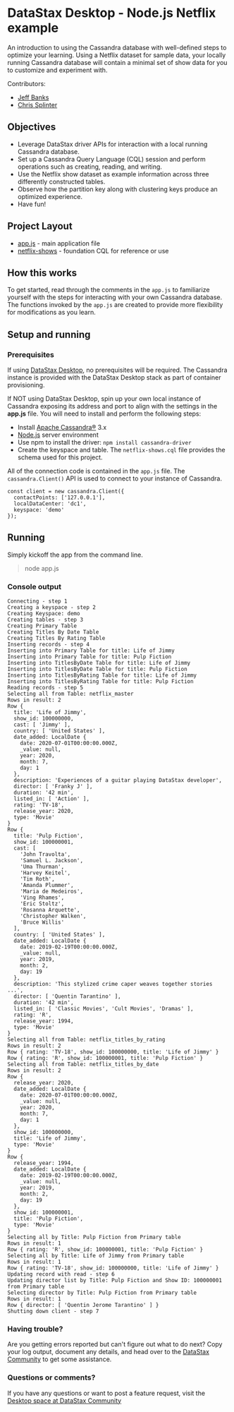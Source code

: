 # DataStax Desktop - Node.js Netflix example

An introduction to using the Cassandra database with well-defined steps to optimize your learning. Using a Netflix dataset for sample data, your locally running Cassandra database will contain a minimal set of show data for you to customize and experiment with.

Contributors:

* [Jeff Banks](https://github.com/jeffbanks)
* [Chris Splinter](https://github.com/csplinter)

## Objectives
* Leverage DataStax driver APIs for interaction with a local running Cassandra database.
* Set up a Cassandra Query Language (CQL) session and perform operations such as creating, reading, and writing.
* Use the Netflix show dataset as example information across three differently constructed tables.
* Observe how the partition key along with clustering keys produce an optimized experience.
* Have fun!

## Project Layout

* [app.js](app.js) - main application file
* [netflix-shows](netflix-shows.cql) - foundation CQL for reference or use

## How this works
To get started, read through the comments in the `app.js` to familiarize yourself with the steps for interacting with your own Cassandra database. The functions invoked by the `app.js` are created to provide more flexibility for modifications as you learn.

## Setup and running

### Prerequisites
If using [DataStax Desktop](https://www.datastax.com/blog/2020/05/learn-cassandra-datastax-desktop), no prerequisites will be required. The Cassandra instance is provided with the DataStax Desktop stack as part of container provisioning.

If NOT using DataStax Desktop, spin up your own local instance of Cassandra exposing its address and port to align with the settings in the **app.js** file.  You will need to install and perform the following steps:

  * Install [Apache Cassandra®](http://cassandra.apache.org/download/) 3.x
  * [Node.js](https://nodejs.org/en/download/) server environment
  * Use npm to install the driver: `npm install cassandra-driver`
  * Create the keyspace and table.  The `netflix-shows.cql` file provides the schema used for this project.


All of the connection code is contained in the `app.js` file.  The `cassandra.Client()` API is used to connect to your instance of Cassandra.

```javascipt
const client = new cassandra.Client({
  contactPoints: ['127.0.0.1'],
  localDataCenter: 'dc1',
  keyspace: 'demo'
});
```

## Running

Simply kickoff the app from the command line.

> node app.js

### Console output
```
Connecting - step 1
Creating a keyspace - step 2
Creating Keyspace: demo
Creating tables - step 3
Creating Primary Table
Creating Titles By Date Table
Creating Titles By Rating Table
Inserting records - step 4
Inserting into Primary Table for title: Life of Jimmy
Inserting into Primary Table for title: Pulp Fiction
Inserting into TitlesByDate Table for title: Life of Jimmy
Inserting into TitlesByDate Table for title: Pulp Fiction
Inserting into TitlesByRating Table for title: Life of Jimmy
Inserting into TitlesByRating Table for title: Pulp Fiction
Reading records - step 5
Selecting all from Table: netflix_master
Rows in result: 2
Row {
  title: 'Life of Jimmy',
  show_id: 100000000,
  cast: [ 'Jimmy' ],
  country: [ 'United States' ],
  date_added: LocalDate {
    date: 2020-07-01T00:00:00.000Z,
    _value: null,
    year: 2020,
    month: 7,
    day: 1
  },
  description: 'Experiences of a guitar playing DataStax developer',
  director: [ 'Franky J' ],
  duration: '42 min',
  listed_in: [ 'Action' ],
  rating: 'TV-18',
  release_year: 2020,
  type: 'Movie'
}
Row {
  title: 'Pulp Fiction',
  show_id: 100000001,
  cast: [
    'John Travolta',
    'Samuel L. Jackson',
    'Uma Thurman',
    'Harvey Keitel',
    'Tim Roth',
    'Amanda Plummer',
    'Maria de Medeiros',
    'Ving Rhames',
    'Eric Stoltz',
    'Rosanna Arquette',
    'Christopher Walken',
    'Bruce Willis'
  ],
  country: [ 'United States' ],
  date_added: LocalDate {
    date: 2019-02-19T00:00:00.000Z,
    _value: null,
    year: 2019,
    month: 2,
    day: 19
  },
  description: 'This stylized crime caper weaves together stories ...',
  director: [ 'Quentin Tarantino' ],
  duration: '42 min',
  listed_in: [ 'Classic Movies', 'Cult Movies', 'Dramas' ],
  rating: 'R',
  release_year: 1994,
  type: 'Movie'
}
Selecting all from Table: netflix_titles_by_rating
Rows in result: 2
Row { rating: 'TV-18', show_id: 100000000, title: 'Life of Jimmy' }
Row { rating: 'R', show_id: 100000001, title: 'Pulp Fiction' }
Selecting all from Table: netflix_titles_by_date
Rows in result: 2
Row {
  release_year: 2020,
  date_added: LocalDate {
    date: 2020-07-01T00:00:00.000Z,
    _value: null,
    year: 2020,
    month: 7,
    day: 1
  },
  show_id: 100000000,
  title: 'Life of Jimmy',
  type: 'Movie'
}
Row {
  release_year: 1994,
  date_added: LocalDate {
    date: 2019-02-19T00:00:00.000Z,
    _value: null,
    year: 2019,
    month: 2,
    day: 19
  },
  show_id: 100000001,
  title: 'Pulp Fiction',
  type: 'Movie'
}
Selecting all by Title: Pulp Fiction from Primary table
Rows in result: 1
Row { rating: 'R', show_id: 100000001, title: 'Pulp Fiction' }
Selecting all by Title: Life of Jimmy from Primary table
Rows in result: 1
Row { rating: 'TV-18', show_id: 100000000, title: 'Life of Jimmy' }
Updating record with read - step 6
Updating director list by Title: Pulp Fiction and Show ID: 100000001 from Primary table
Selecting director by Title: Pulp Fiction from Primary table
Rows in result: 1
Row { director: [ 'Quentin Jerome Tarantino' ] }
Shutting down client - step 7
```

### Having trouble?
Are you getting errors reported but can't figure out what to do next?  Copy your log output, document any details, and head over to the [DataStax Community](https://community.datastax.com/spaces/131/datastax-desktop.html) to get some assistance.


### Questions or comments?
If you have any questions or want to post a feature request, visit the [Desktop space at DataStax Community](https://community.datastax.com/spaces/131/datastax-desktop.html)

